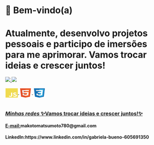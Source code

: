 # 👾 Bem-vindo(a)
# Atualmente, desenvolvo projetos pessoais e participo de imersões para me aprimorar. Vamos trocar ideias e crescer juntos!

 <div>
   <a href="https://github.com/BuEnO064">
   <img height="180em" src="https://github-readme-stats.vercel.app/api?username=BuEnO064&show_icons=true&theme=tokyonight&include_all_commits=true&count_private=true"/>
   <img height="180em" src="https://github-readme-stats.vercel.app/api/top-langs/?username=BuEnO064&layout=compact&langs_count=6&theme=tokyonight"/>
</div>
    
<div style="display: inline_block"><br>
  <img align="center" alt="Js" height="30" width="40" src="https://raw.githubusercontent.com/devicons/devicon/master/icons/javascript/javascript-plain.svg">
  <img align="center" alt="HTML" height="30" width="40" src="https://raw.githubusercontent.com/devicons/devicon/master/icons/html5/html5-original.svg">
  <img align="center" alt="CSS" height="30" width="40" src="https://raw.githubusercontent.com/devicons/devicon/master/icons/css3/css3-original.svg">
</div>
 
<br>
 
### _Minhas redes_ ✨Vamos trocar ideias e crescer juntos!✨


 
<div> 
<h4>E-mail:<a>makotomatsumoto780@gmail.com</a></h4>
<h4>LinkedIn:<a>https://www.linkedin.com/in/gabriela-bueno-605691350<a><h4>
</div>
